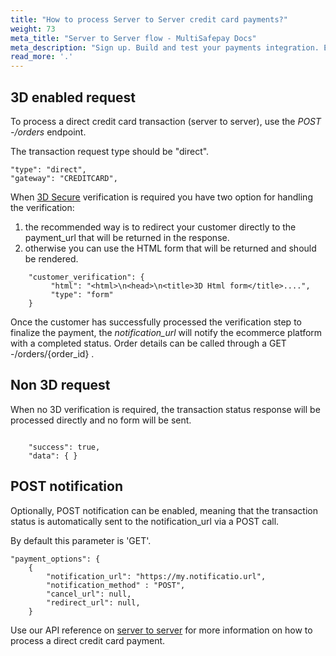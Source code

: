 ```yaml
---
title: "How to process Server to Server credit card payments?"
weight: 73
meta_title: "Server to Server flow - MultiSafepay Docs"
meta_description: "Sign up. Build and test your payments integration. Explore our products and services. Use our API Reference, SDKs, and wrappers. Get support."
read_more: '.'
---
```

## 3D enabled request
To process a direct credit card transaction (server to server), use the _POST -/orders_ endpoint. 

The transaction request type should be "direct".    

```shell 
"type": "direct",
"gateway": "CREDITCARD",
```

When [3D Secure](/faq/general/glossary/#3d-secure) verification is required you have two option for handling the verification:

1. the recommended way is to redirect your customer directly to the payment_url that will be returned in the response. 
2. otherwise you can use the HTML form that will be returned and should be rendered.

```shell 
    "customer_verification": {
         "html": "<html>\n<head>\n<title>3D Html form</title>....",
         "type": "form" 
    }
```

Once the customer has successfully processed the verification step to finalize the payment, the <i>notification_url</i> will notify the ecommerce platform with a completed status. Order details can be called through a GET -/orders/{order_id} . 

## Non 3D request 
When no 3D verification is required, the transaction status response will be processed directly and no form will be sent.

```shell 

    "success": true,
    "data": { }
```

## POST notification
Optionally, POST notification can be enabled, meaning that the transaction status is automatically sent to the notification_url via a POST call. 

By default this parameter is 'GET'.      

```shell 
"payment_options": {
    {
        "notification_url": "https://my.notificatio.url",
        "notification_method" : "POST",
        "cancel_url": null,
        "redirect_url": null,
    }
```

Use our API reference on [server to server](/api/#server-to-server) for more information on how to process a direct credit card payment.



